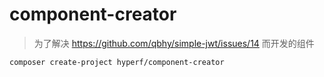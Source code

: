# component-creator

> 为了解决 https://github.com/qbhy/simple-jwt/issues/14 而开发的组件

```
composer create-project hyperf/component-creator
```


